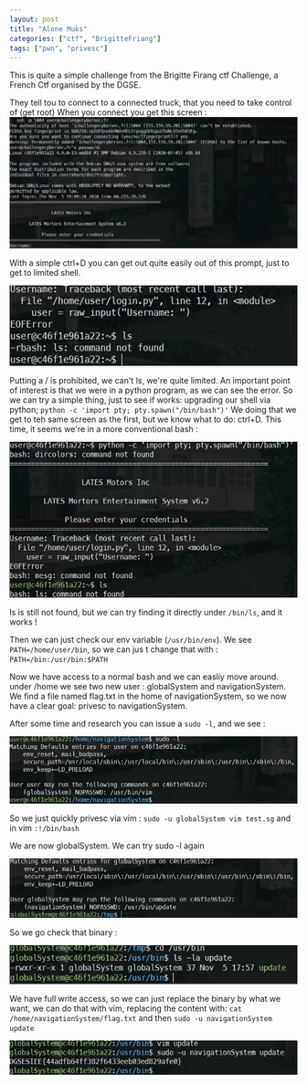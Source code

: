 ```yaml
---
layout: post
title: "Alone Muks"
categories: ["ctf", "BrigitteFriang"]
tags: ["pwn", "privesc"]
---
```


This is quite a simple challenge from the Brigitte Firang ctf Challenge, a French Ctf organised by the DGSE.

They tell tou to connect to a connected truck, that you need to take control of (get root)
When you connect you get this screen : 
![connection screen](/assets/img/aloneMuks1.png)

With a simple ctrl+D you can get out quite easily out of this prompt, just to get to limited shell.

![reverse bash](/assets/img/alone2.png)

Putting a / is prohibited, we can't ls, we're quite limited.
An important point of interest is that we were in a python program, as we can see the error.
So we can try a simple thing, just to see if works: upgrading our shell via python;
`python -c 'import pty; pty.spawn("/bin/bash")'`
We doing that we get to teh same screen as the first, but we know what to do: ctrl+D.
This time, it seems we're in a more conventional bash : 

![bash](/assets/img/alone3.png)

ls is still not found, but we can try finding it directly under `/bin/ls`, and it works !

Then we can just check our env variable (`/usr/bin/env`).
We see `PATH=/home/user/bin`, so we can jus	t change that with :
`PATH=/bin:/usr/bin:$PATH`

Now we have access to a normal bash and we can easliy move around.
under /home we see two new user : globalSystem and navigationSystem.
We find a file named flag.txt in the home of navigationSystem, so we now have a clear goal: privesc to navigationSystem.

After some time and research you can issue a `sudo -l`, and we see :

![sudo -l](/assets/img/alone4.png)

So we just quickly privesc via vim :
`sudo -u globalSystem vim test.sg` and in vim `:!/bin/bash`

We are now globalSystem. We can try sudo -l again 

![sudo -l](/assets/img/alone5.png)

So we go check that binary : 

![update](/assets/img/alone6.png)

We have full write access, so we can just replace the binary by what we want, we can do that with vim, replacing the content with:
`cat /home/navigationSystem/flag.txt`
and then `sudo -u navigationSystem update`

![flag](/assets/img/alone7.png)
